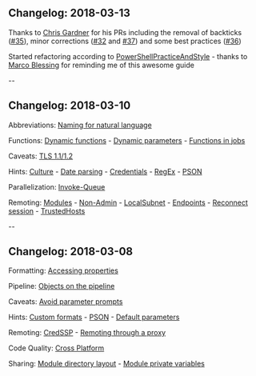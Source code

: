 <!-- .slide: id="changelog" -->

## Changelog: 2018-03-13

Thanks to [Chris Gardner](https://twitter.com/halbaradkenafin) for his PRs including the removal of backticks ([#35](https://github.com/nicholasdille/professional-powershell/issues/35)), minor corrections ([#32](https://github.com/nicholasdille/professional-powershell/issues/32) and [#37](https://github.com/nicholasdille/professional-powershell/issues/37)) and some best practices ([#36](https://github.com/nicholasdille/professional-powershell/issues/36))

Started refactoring according to [PowerShellPracticeAndStyle](https://poshcode.gitbooks.io/powershell-practice-and-style/) - thanks to [Marco Blessing](https://twitter.com/tar_honar) for reminding me of this awesome guide

--

## Changelog: 2018-03-10

Abbreviations: [Naming for natural language](#/language)

Functions: [Dynamic functions](#/dynamic_functions) - [Dynamic parameters](#/dynamic_parameters) - [Functions in jobs](#/job_functions)

Caveats: [TLS 1.1/1.2](#/tls)

Hints: [Culture](#/culture) - [Date parsing](#/datetime) - [Credentials](#/credentials) - [RegEx](#/regex) - [PSON](#/pson)

Parallelization: [Invoke-Queue](#/invoke-queue)

Remoting: [Modules](#/remote_module) - [Non-Admin](#/non_admin) - [LocalSubnet](#/LocalSubnet) - [Endpoints](#/pssessionconfiguration) - [Reconnect session](#/reconnect) - [TrustedHosts](#/trustedhosts)

--

## Changelog: 2018-03-08

Formatting: [Accessing properties](#/properties)

Pipeline: [Objects on the pipeline](#/ByProperty)

Caveats: [Avoid parameter prompts](#/parameter_prompt)

Hints: [Custom formats](#/custom_formats) - [PSON](#/pson) - [Default parameters](#/psdefaultparametervalues)

Remoting: [CredSSP](#/credssp) - [Remoting through a proxy](#/remoting_proxy)

Code Quality: [Cross Platform](#/cross_platform)

Sharing: [Module directory layout](#/module_layout) - [Module private variables](#/module_variables)